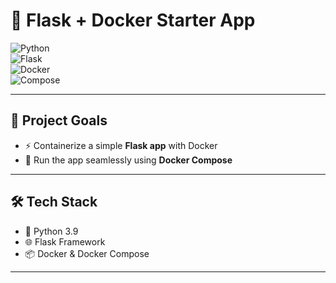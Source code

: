 
# 🐳 Flask + Docker Starter App  

![Python](https://img.shields.io/badge/Python-3.9-blue?logo=python)  
![Flask](https://img.shields.io/badge/Flask-2.x-black?logo=flask)  
![Docker](https://img.shields.io/badge/Docker-OK-blue?logo=docker)  
![Compose](https://img.shields.io/badge/Compose-v2-green?logo=docker)  

---

## 🎯 Project Goals  

- ⚡ Containerize a simple **Flask app** with Docker  
- 🐙 Run the app seamlessly using **Docker Compose**  
 
 ---

## 🛠 Tech Stack  

- 🐍 Python 3.9  
- 🌐 Flask Framework  
- 📦 Docker & Docker Compose  

---



